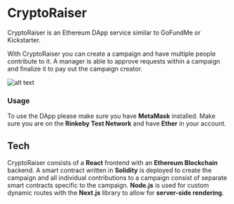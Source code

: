 # CryptoRaiser
CryptoRaiser is an Ethereum DApp service similar to GoFundMe or Kickstarter.

With CryptoRaiser you can create a campaign and have multiple people contribute to it. A manager is able to approve requests within a campaign and finalize it to pay out the campaign creator.

![alt text](https://media.giphy.com/media/37qbIysaPDf77Pnwy0/giphy.gif "CryptoRaiser")

### Usage
To use the DApp please make sure you have **MetaMask** installed. Make sure you are on the **Rinkeby Test Network** and have **Ether** in your account.

## Tech
CryptoRaiser consists of a **React** frontend with an **Ethereum Blockchain** backend. A smart contract written in **Solidity** is deployed to create the campaign and all individual contributions to a campaign consist of separate smart contracts specific to the campaign. **Node.js** is used for custom dynamic routes with the **Next.js** library to allow for **server-side rendering**.